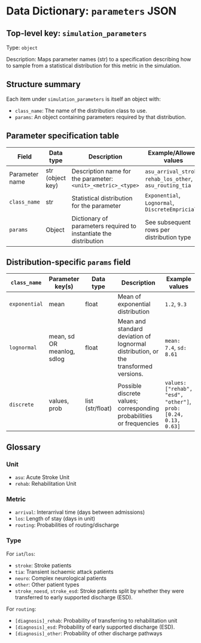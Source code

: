 # Data Dictionary: `parameters` JSON

## Top-level key: `simulation_parameters`

Type: `object`

Description:  Maps parameter names (str) to a specification describing how to sample from a statistical distribution for this metric in the simulation.

## Structure summary

Each item under `simulation_parameters` is itself an object with:

* `class_name`: The name of the distribution class to use.
* `params`: An object containing parameters required by that distribution.

## Parameter specification table

| Field | Data type | Description | Example/Allowed values |
| - | - | - | - |
| Parameter name | str (object key) | Description name for the parameter: `<unit>_<metric>_<type>` | `asu_arrival_stroke`, `rehab_los_other`, `asu_routing_tia` |
| `class_name` | str | Statistical distribution for the parameter | `Exponential`, `Lognormal`, `DiscreteEmpricial` |
| `params ` | Object | Dictionary of parameters required to instantiate the distribution | See subsequent rows per distribution type |

## Distribution-specific `params` field

| `class_name` | Parameter key(s) | Data type | Description | Example values |
| - | - | - | - | - |
| `exponential` | mean | float | Mean of exponential distribution | `1.2`, `9.3` |
| `lognormal` | mean, sd OR meanlog, sdlog | float | Mean and standard deviation of lognormal distribution, or the transformed versions. | `mean: 7.4`, `sd: 8.61` |
| `discrete` | values, prob | list (str/float) | Possible discrete values; corresponding probabilities or frequencies | `values: ["rehab", "esd", "other"]`, `prob: [0.24, 0.13, 0.63]` |

## Glossary

### Unit

* `asu`: Acute Stroke Unit
* `rehab`: Rehabilitation Unit

### Metric

* `arrival`: Interarrival time (days between admissions)
* `los`: Length of stay (days in unit)
* `routing`: Probabilities of routing/discharge

### Type

For `iat`/`los`:

* `stroke`: Stroke patients
* `tia`: Transient ischaemic attack patients
* `neuro`: Complex neurological patients
* `other`: Other patient types
* `stroke_noesd`, `stroke_esd`: Stroke patients split by whether they were transferred to early supported discharge (ESD).

For `routing`:

* `[diagnosis]_rehab`: Probability of transferring to rehabilitation unit
* `[diagnosis]_esd`: Probability of early supported discharge (ESD).
* `[diagnosis]_other`: Probability of other discharge pathways
